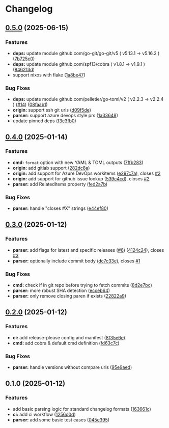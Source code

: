 # Changelog

## [0.5.0](https://github.com/scottmckendry/cl-parse/compare/v0.4.0...v0.5.0) (2025-06-15)


### Features

* **deps:** update module github.com/go-git/go-git/v5 ( v5.13.1 → v5.16.2 ) ([7b725c0](https://github.com/scottmckendry/cl-parse/commit/7b725c0da3bb54f90904d88d1d0ecc1bcba22c42))
* **deps:** update module github.com/spf13/cobra ( v1.8.1 → v1.9.1 ) ([846213d](https://github.com/scottmckendry/cl-parse/commit/846213d4582d81de32e57747cb6afd021ae6892c))
* support nixos with flake ([1a8be47](https://github.com/scottmckendry/cl-parse/commit/1a8be47b621ba938e5c9d72e348bd7f2e388a943))


### Bug Fixes

* **deps:** update module github.com/pelletier/go-toml/v2 ( v2.2.3 → v2.2.4 ) ([#14](https://github.com/scottmckendry/cl-parse/issues/14)) ([08faab1](https://github.com/scottmckendry/cl-parse/commit/08faab129f95132a3c0b646158f36178a0706f3a))
* **origin:** support ssh git urls ([d09f5de](https://github.com/scottmckendry/cl-parse/commit/d09f5de99763f0f461cd0842587f7dc66f8ebb05))
* **parser:** support azure devops style prs ([1a33648](https://github.com/scottmckendry/cl-parse/commit/1a33648112c7a9f0f72d3446fb8a9c23cd4f4d02))
* update pinned deps ([f3c3fb0](https://github.com/scottmckendry/cl-parse/commit/f3c3fb05f6ee597a907bc6a5b451aba56bb84f7d))

## [0.4.0](https://github.com/scottmckendry/cl-parse/compare/v0.3.0...v0.4.0) (2025-01-14)


### Features

* **cmd:** `format` option with new YAML & TOML outputs ([7ffb283](https://github.com/scottmckendry/cl-parse/commit/7ffb28361ceb950ebdb5483cfdc9f800181f214f))
* **origin:** add gitlab support ([282dc8a](https://github.com/scottmckendry/cl-parse/commit/282dc8a4e502a2901f2597baf65fd88a4b5147a7))
* **origin:** add support for Azure DevOps workitems ([e297c7a](https://github.com/scottmckendry/cl-parse/commit/e297c7a5f1bba68e0f0a489870c7e5410abaa7c4)), closes [#2](https://github.com/scottmckendry/cl-parse/issues/2)
* **origin:** add support for github issue lookup ([539c4cd](https://github.com/scottmckendry/cl-parse/commit/539c4cdf5fabcdef93dbf3eca6200b09f6c68683)), closes [#2](https://github.com/scottmckendry/cl-parse/issues/2)
* **parser:** add RelatedItems property ([fed2a7b](https://github.com/scottmckendry/cl-parse/commit/fed2a7b4d0824ac6d04f96cda2f37f2cd80e9d31))


### Bug Fixes

* **parser:** handle "closes #X" strings ([e44ef80](https://github.com/scottmckendry/cl-parse/commit/e44ef80328f7284436ab7f81562df7aa9e11d6af))

## [0.3.0](https://github.com/scottmckendry/cl-parse/compare/v0.2.0...v0.3.0) (2025-01-12)


### Features

* **parser:** add flags for latest and specific releases ([#6](https://github.com/scottmckendry/cl-parse/issues/6)) ([4124c24](https://github.com/scottmckendry/cl-parse/commit/4124c246e90080c836e14b9025a953d7131283c4)), closes [#3](https://github.com/scottmckendry/cl-parse/issues/3)
* **parser:** optionally include commit body ([dc7c33e](https://github.com/scottmckendry/cl-parse/commit/dc7c33e03e0f46091016c0405bfc3ef8ac27d6ee)), closes [#1](https://github.com/scottmckendry/cl-parse/issues/1)


### Bug Fixes

* **cmd:** check if in git repo before trying to fetch commits ([8d2e7bc](https://github.com/scottmckendry/cl-parse/commit/8d2e7bc6e28fbd291c984c1414d7d58c71211469))
* **parser:** more robust SHA detection ([ecceb64](https://github.com/scottmckendry/cl-parse/commit/ecceb64e8a0d0afb695d352293c3c4027ec3ed50))
* **parser:** only remove closing paren if exists ([22822a9](https://github.com/scottmckendry/cl-parse/commit/22822a9f19442b51d952b550e73ad3c229583371))

## [0.2.0](https://github.com/scottmckendry/cl-parse/compare/v0.1.0...v0.2.0) (2025-01-12)


### Features

* **ci:** add release-please config and manifest ([8f35e6e](https://github.com/scottmckendry/cl-parse/commit/8f35e6ee07f85777d590d37fef28a9e8434c0f27))
* **cmd:** add cobra & default cmd definition ([fd63c7c](https://github.com/scottmckendry/cl-parse/commit/fd63c7c7ab30a402c5332e8da2f4e77bcb8d084f))


### Bug Fixes

* **parser:** handle versions without compare urls ([95e9aed](https://github.com/scottmckendry/cl-parse/commit/95e9aedafd0ebbb75256048faf55496e20c4358e))

## 0.1.0 (2025-01-12)


### Features

* add basic parsing logic for standard changelog formats ([163661c](https://github.com/scottmckendry/cl-parse/commit/163661c06dc0d275325f9247bbf42e99400ef909))
* **ci:** add ci workflow ([1256d0d](https://github.com/scottmckendry/cl-parse/commit/1256d0d5d0b3ea1741dbc9e3b352be9b7b1de745))
* **parser:** add some basic test cases ([045e395](https://github.com/scottmckendry/cl-parse/commit/045e395bbe6ef8693c9b64fe094903be73407e39))
